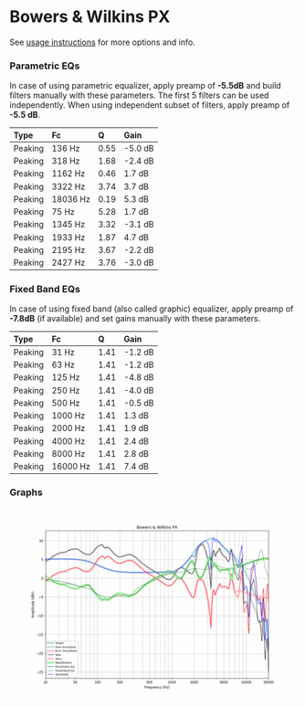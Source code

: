 # Bowers & Wilkins PX
See [usage instructions](https://github.com/jaakkopasanen/AutoEq#usage) for more options and info.

### Parametric EQs
In case of using parametric equalizer, apply preamp of **-5.5dB** and build filters manually
with these parameters. The first 5 filters can be used independently.
When using independent subset of filters, apply preamp of **-5.5 dB**.

| Type    | Fc       |    Q | Gain    |
|:--------|:---------|:-----|:--------|
| Peaking | 136 Hz   | 0.55 | -5.0 dB |
| Peaking | 318 Hz   | 1.68 | -2.4 dB |
| Peaking | 1162 Hz  | 0.46 | 1.7 dB  |
| Peaking | 3322 Hz  | 3.74 | 3.7 dB  |
| Peaking | 18036 Hz | 0.19 | 5.3 dB  |
| Peaking | 75 Hz    | 5.28 | 1.7 dB  |
| Peaking | 1345 Hz  | 3.32 | -3.1 dB |
| Peaking | 1933 Hz  | 1.87 | 4.7 dB  |
| Peaking | 2195 Hz  | 3.67 | -2.2 dB |
| Peaking | 2427 Hz  | 3.76 | -3.0 dB |

### Fixed Band EQs
In case of using fixed band (also called graphic) equalizer, apply preamp of **-7.8dB**
(if available) and set gains manually with these parameters.

| Type    | Fc       |    Q | Gain    |
|:--------|:---------|:-----|:--------|
| Peaking | 31 Hz    | 1.41 | -1.2 dB |
| Peaking | 63 Hz    | 1.41 | -1.2 dB |
| Peaking | 125 Hz   | 1.41 | -4.8 dB |
| Peaking | 250 Hz   | 1.41 | -4.0 dB |
| Peaking | 500 Hz   | 1.41 | -0.5 dB |
| Peaking | 1000 Hz  | 1.41 | 1.3 dB  |
| Peaking | 2000 Hz  | 1.41 | 1.9 dB  |
| Peaking | 4000 Hz  | 1.41 | 2.4 dB  |
| Peaking | 8000 Hz  | 1.41 | 2.8 dB  |
| Peaking | 16000 Hz | 1.41 | 7.4 dB  |

### Graphs
![](./Bowers%20&%20Wilkins%20PX.png)
